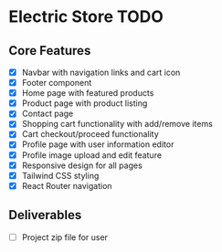 # Electric Store TODO

## Core Features
- [x] Navbar with navigation links and cart icon
- [x] Footer component
- [x] Home page with featured products
- [x] Product page with product listing
- [x] Contact page
- [x] Shopping cart functionality with add/remove items
- [x] Cart checkout/proceed functionality
- [x] Profile page with user information editor
- [x] Profile image upload and edit feature
- [x] Responsive design for all pages
- [x] Tailwind CSS styling
- [x] React Router navigation

## Deliverables
- [ ] Project zip file for user

